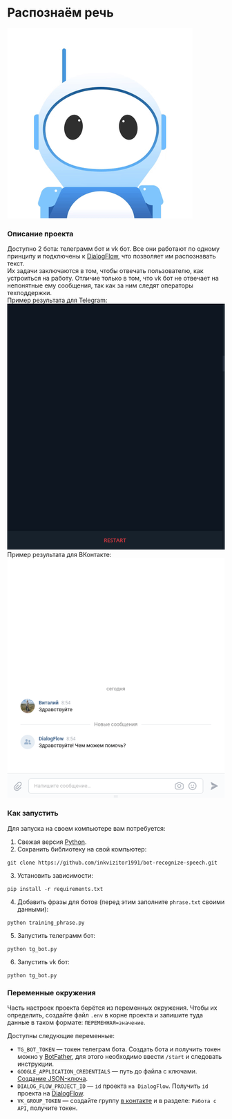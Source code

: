 # Распознаём речь
![alt text](gifs/animation.gif)

### Описание проекта
Доступно 2 бота: телеграмм бот и vk бот. 
Все они работают по одному принципу и подключены к [DialogFlow](https://dialogflow.cloud.google.com/#/getStarted), что позволяет им распознавать текст.\
Их задачи заключаются в том, чтобы отвечать пользователю, как устроиться на работу.
Отличие только в том, что vk бот не отвечает на непонятные ему сообщения, так как за ним следят операторы техподдержки.\
Пример результата для Telegram:
![alt text](gifs/demo_tg_bot.gif)
Пример результата для ВКонтакте:
![alt text](gifs/demo_vk_bot.gif)

### Как запустить
Для запуска на своем компьютере вам потребуется:

1. Свежая версия [Python](https://www.python.org).
2. Сохранить библиотеку на свой компьютер:
```
git clone https://github.com/inkvizitor1991/bot-recognize-speech.git
``` 
3. Установить зависимости:
```
pip install -r requirements.txt
``` 
4. Добавить фразы для ботов (перед этим заполните `phrase.txt` своими данными): 
```
python training_phrase.py
```
5. Запустить телеграмм бот:
```
python tg_bot.py
``` 
6. Запустить vk бот:
```
python tg_bot.py
```

### Переменные окружения

Часть настроек проекта берётся из переменных окружения. Чтобы их определить, создайте файл `.env` в корне проекта и запишите туда данные в таком формате: `ПЕРЕМЕННАЯ=значение`.

Доступны следующие переменные:
- `TG_BOT_TOKEN` — токен телеграм бота. Создать бота и получить токен можно у [BotFather](https://telegram.me/BotFather), для этого необходимо ввести `/start` и следовать инструкции.
- `GOOGLE_APPLICATION_CREDENTIALS` — путь до файла с ключами. [Создание JSON-ключа](https://cloud.google.com/docs/authentication/getting-started). 
- `DIALOG_FLOW_PROJECT_ID` — `id` проекта `на DialogFlow`. Получить `id` проекта на [DialogFlow](https://cloud.google.com/dialogflow/es/docs/quick/setup).
- `VK_GROUP_TOKEN` — создайте группу [в контакте](https://vk.com/groups) и в разделе: `Работа с API`, получите токен.
